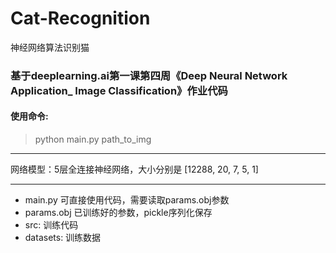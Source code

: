 # Cat-Recognition
神经网络算法识别猫



### 基于deeplearning.ai第一课第四周《Deep Neural Network Application_ Image Classification》作业代码

#### 使用命令:

 > python main.py path_to_img



---

网络模型：5层全连接神经网络，大小分别是 [12288, 20, 7, 5, 1]

---

* main.py 可直接使用代码，需要读取params.obj参数
* params.obj 已训练好的参数，pickle序列化保存
* src: 训练代码
* datasets: 训练数据

